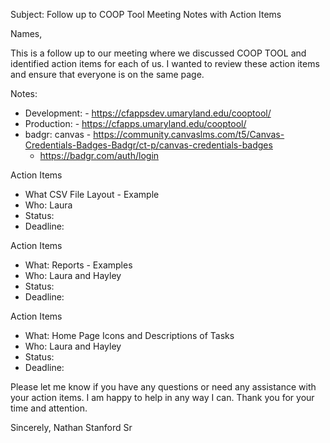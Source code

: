 Subject: 
Follow up to COOP Tool Meeting Notes with Action Items

Names,

This is a follow up to our meeting where we discussed COOP TOOL and identified action items for each of us. I wanted to review these action items and ensure that everyone is on the same page. 

Notes:
- Development: - https://cfappsdev.umaryland.edu/cooptool/
- Production: - https://cfapps.umaryland.edu/cooptool/
- badgr: canvas  - https://community.canvaslms.com/t5/Canvas-Credentials-Badges-Badgr/ct-p/canvas-credentials-badges
	- https://badgr.com/auth/login  

Action Items
- What CSV File Layout - Example
- Who: Laura
- Status:  
- Deadline: 

Action Items
- What: Reports - Examples
- Who: Laura and Hayley
- Status: 
- Deadline: 

Action Items
- What: Home Page Icons and Descriptions of Tasks
- Who: Laura and Hayley
- Status: 
- Deadline: 


Please let me know if you have any questions or need any assistance with your action items. I am happy to help in any way I can. Thank you for your time and attention.  


Sincerely,
Nathan Stanford Sr



